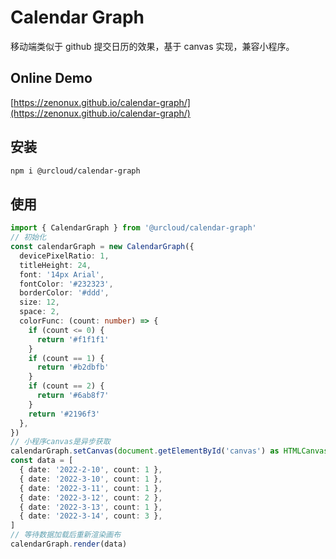 # Calendar Graph

移动端类似于 github 提交日历的效果，基于 canvas 实现，兼容小程序。

## Online Demo

[https://zenonux.github.io/calendar-graph/](https://zenonux.github.io/calendar-graph/)

## 安装

```bash
npm i @urcloud/calendar-graph
```

## 使用

```ts
import { CalendarGraph } from '@urcloud/calendar-graph'
// 初始化
const calendarGraph = new CalendarGraph({
  devicePixelRatio: 1,
  titleHeight: 24,
  font: '14px Arial',
  fontColor: '#232323',
  borderColor: '#ddd',
  size: 12,
  space: 2,
  colorFunc: (count: number) => {
    if (count <= 0) {
      return '#f1f1f1'
    }
    if (count == 1) {
      return '#b2dbfb'
    }
    if (count == 2) {
      return '#6ab8f7'
    }
    return '#2196f3'
  },
})
// 小程序canvas是异步获取
calendarGraph.setCanvas(document.getElementById('canvas') as HTMLCanvasElement)
const data = [
  { date: '2022-2-10', count: 1 },
  { date: '2022-3-10', count: 1 },
  { date: '2022-3-11', count: 1 },
  { date: '2022-3-12', count: 2 },
  { date: '2022-3-13', count: 1 },
  { date: '2022-3-14', count: 3 },
]
// 等待数据加载后重新渲染画布
calendarGraph.render(data)
```
